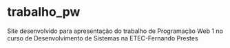 # trabalho_pw
Site desenvolvido para apresentação do trabalho de Programação Web 1 no curso de Desenvolvimento de Sistemas na ETEC-Fernando Prestes
